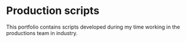 # Production scripts

This portfolio contains scripts developed during my time working in the productions team in industry. 
